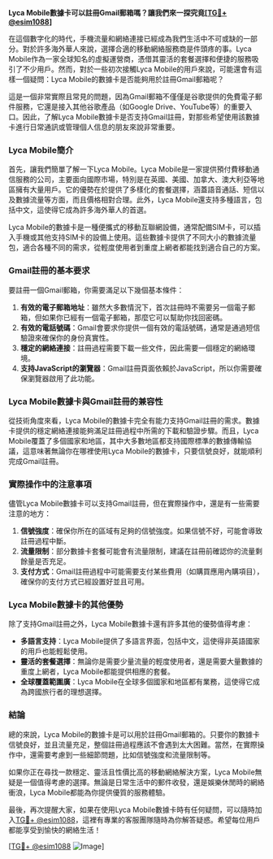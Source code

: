 **Lyca Mobile數據卡可以註冊Gmail郵箱嗎？讓我們來一探究竟[[TG💪+ @esim1088](https://t.me/s/esim1088)]**

在這個數字化的時代，手機流量和網絡連接已經成為我們生活中不可或缺的一部分。對於許多海外華人來說，選擇合適的移動網絡服務商是件頭疼的事。Lyca Mobile作為一家全球知名的虛擬運營商，憑借其靈活的套餐選擇和便捷的服務吸引了不少用戶。然而，對於一些初次接觸Lyca Mobile的用戶來說，可能還會有這樣一個疑問：Lyca Mobile的數據卡是否能夠用於註冊Gmail郵箱呢？

這是一個非常實際且常見的問題，因為Gmail郵箱不僅僅是谷歌提供的免費電子郵件服務，它還是接入其他谷歌產品（如Google Drive、YouTube等）的重要入口。因此，了解Lyca Mobile數據卡是否支持Gmail註冊，對那些希望使用該數據卡進行日常通訊或管理個人信息的朋友來說非常重要。

### Lyca Mobile簡介

首先，讓我們簡單了解一下Lyca Mobile。Lyca Mobile是一家提供預付費移動通信服務的公司，主要面向國際市場，特別是在英國、美國、加拿大、澳大利亞等地區擁有大量用戶。它的優勢在於提供了多樣化的套餐選擇，涵蓋語音通話、短信以及數據流量等方面，而且價格相對合理。此外，Lyca Mobile還支持多種語言，包括中文，這使得它成為許多海外華人的首選。

Lyca Mobile的數據卡是一種便攜式的移動互聯網設備，通常配備SIM卡，可以插入手機或其他支持SIM卡的設備上使用。這些數據卡提供了不同大小的數據流量包，適合各種不同的需求，從輕度使用者到重度上網者都能找到適合自己的方案。

### Gmail註冊的基本要求

要註冊一個Gmail郵箱，你需要滿足以下幾個基本條件：

1. **有效的電子郵箱地址**：雖然大多數情況下，首次註冊時不需要另一個電子郵箱，但如果你已經有一個電子郵箱，那麼它可以幫助你找回密碼。
2. **有效的電話號碼**：Gmail會要求你提供一個有效的電話號碼，通常是通過短信驗證來確保你的身份真實性。
3. **穩定的網絡連接**：註冊過程需要下載一些文件，因此需要一個穩定的網絡環境。
4. **支持JavaScript的瀏覽器**：Gmail註冊頁面依賴於JavaScript，所以你需要確保瀏覽器啟用了此功能。

### Lyca Mobile數據卡與Gmail註冊的兼容性

從技術角度來看，Lyca Mobile的數據卡完全有能力支持Gmail註冊的需求。數據卡提供的穩定網絡連接能夠滿足註冊過程中所需的下載和驗證步驟。而且，Lyca Mobile覆蓋了多個國家和地區，其中大多數地區都支持國際標準的數據傳輸協議，這意味著無論你在哪裡使用Lyca Mobile的數據卡，只要信號良好，就能順利完成Gmail註冊。

### 實際操作中的注意事項

儘管Lyca Mobile數據卡可以支持Gmail註冊，但在實際操作中，還是有一些需要注意的地方：

1. **信號強度**：確保你所在的區域有足夠的信號強度。如果信號不好，可能會導致註冊過程中斷。
2. **流量限制**：部分數據卡套餐可能會有流量限制，建議在註冊前確認你的流量剩餘量是否充足。
3. **支付方式**：Gmail註冊過程中可能需要支付某些費用（如購買應用內購項目），確保你的支付方式已經設置好並且可用。

### Lyca Mobile數據卡的其他優勢

除了支持Gmail註冊之外，Lyca Mobile數據卡還有許多其他的優勢值得考慮：

- **多語言支持**：Lyca Mobile提供了多語言界面，包括中文，這使得非英語國家的用戶也能輕鬆使用。
- **靈活的套餐選擇**：無論你是需要少量流量的輕度使用者，還是需要大量數據的重度上網者，Lyca Mobile都能提供相應的套餐。
- **全球覆蓋範圍廣**：Lyca Mobile在全球多個國家和地區都有業務，這使得它成為跨國旅行者的理想選擇。

### 結論

總的來說，Lyca Mobile的數據卡是可以用於註冊Gmail郵箱的。只要你的數據卡信號良好，並且流量充足，整個註冊過程應該不會遇到太大困難。當然，在實際操作中，還需要考慮到一些細節問題，比如信號強度和流量限制等。

如果你正在尋找一款穩定、靈活且性價比高的移動網絡解決方案，Lyca Mobile無疑是一個值得考慮的選擇。無論是日常生活中的郵件收發，還是娛樂休閒時的網絡衝浪，Lyca Mobile都能為你提供優質的服務體驗。

最後，再次提醒大家，如果在使用Lyca Mobile數據卡時有任何疑問，可以隨時加入[TG💪+ @esim1088](https://t.me/s/esim1088)，這裡有專業的客服團隊隨時為你解答疑惑。希望每位用戶都能享受到愉快的網絡生活！

[[TG💪+ @esim1088](https://t.me/s/esim1088) ![Image](https://i.postimg.cc/4NQfJmqS/Snipaste-2025-05-13-00-14-12.png)]